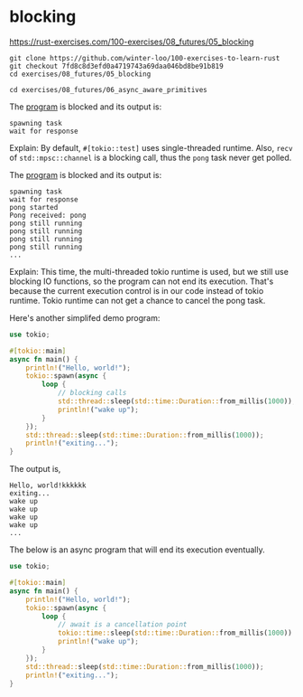 # blocking

https://rust-exercises.com/100-exercises/08_futures/05_blocking

```shell
git clone https://github.com/winter-loo/100-exercises-to-learn-rust
git checkout 7fd8c8d3efd0a4719743a69daa046bd8be91b819
cd exercises/08_futures/05_blocking
```

```shell
cd exercises/08_futures/06_async_aware_primitives
```

The [program][1] is blocked and its output is:

```text
spawning task
wait for response
```

Explain:
By default, `#[tokio::test]` uses single-threaded runtime. Also, `recv` of
`std::mpsc::channel` is a blocking call, thus the `pong` task never get polled.

The [program][2] is blocked and its output is:

```text
spawning task
wait for response
pong started
Pong received: pong
pong still running
pong still running
pong still running
pong still running
...
```

Explain:
This time, the multi-threaded tokio runtime is used, but we still use blocking IO
functions, so the program can not end its execution. That's because the current
execution control is in our code instead of tokio runtime. Tokio runtime can not
get a chance to cancel the pong task.

Here's another simplifed demo program:

```rust
use tokio;

#[tokio::main]
async fn main() {
    println!("Hello, world!");
    tokio::spawn(async {
        loop {
            // blocking calls
            std::thread::sleep(std::time::Duration::from_millis(1000));
            println!("wake up");
        }
    });
    std::thread::sleep(std::time::Duration::from_millis(1000));
    println!("exiting...");
}
```

The output is,

```text
Hello, world!kkkkkk
exiting...
wake up
wake up
wake up
wake up
...
```

The below is an async program that will end its execution eventually.

```rust
use tokio;

#[tokio::main]
async fn main() {
    println!("Hello, world!");
    tokio::spawn(async {
        loop {
            // await is a cancellation point
            tokio::time::sleep(std::time::Duration::from_millis(1000)).await;
            println!("wake up");
        }
    });
    std::thread::sleep(std::time::Duration::from_millis(1000));
    println!("exiting...");
}
```

[1]: https://github.com/winter-loo/100-exercises-to-learn-rust/blob/6e446486a688abb0cb293ee32ef2b7d5975dd94e/exercises/08_futures/06_async_aware_primitives/src/lib.rs
[2]: https://github.com/winter-loo/100-exercises-to-learn-rust/blob/c7d3eca98324cbba60f9f22eed3b85389ac49f98/exercises/08_futures/06_async_aware_primitives/src/lib.rs
